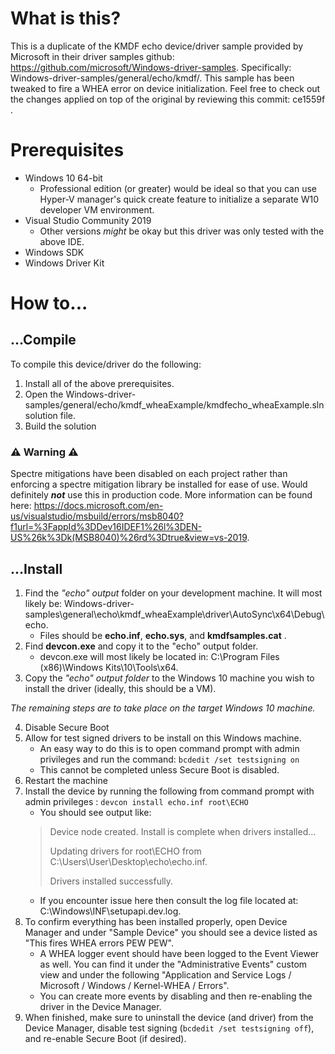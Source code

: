 # What is this?

This is a duplicate of the KMDF echo device/driver sample provided by Microsoft in their driver samples github: https://github.com/microsoft/Windows-driver-samples. Specifically: Windows-driver-samples/general/echo/kmdf/. This sample has been tweaked to fire a WHEA error on device initialization. Feel free to check out the changes applied on top of the original by reviewing this commit: ce1559f .

# Prerequisites

* Windows 10 64-bit
    * Professional edition (or greater) would be ideal so that you can use Hyper-V manager's quick create feature to initialize a separate W10 developer VM environment. 
* Visual Studio Community 2019
    * Other versions *might* be okay but this driver was only tested with the above IDE.
* Windows SDK
* Windows Driver Kit

# How to...
## ...Compile

To compile this device/driver do the following:
1. Install all of the above prerequisites.
2. Open the Windows-driver-samples/general/echo/kmdf_wheaExample/kmdfecho_wheaExample.sln solution file.
3. Build the solution

### ⚠ Warning ⚠

Spectre mitigations have been disabled on each project rather than enforcing a spectre mitigation library be installed for ease of use. Would definitely _**not**_ use this in production code. More information can be found here: https://docs.microsoft.com/en-us/visualstudio/msbuild/errors/msb8040?f1url=%3FappId%3DDev16IDEF1%26l%3DEN-US%26k%3Dk(MSB8040)%26rd%3Dtrue&view=vs-2019.

## ...Install
1. Find the *"echo" output* folder on your development machine. It will most likely be: Windows-driver-samples\general\echo\kmdf_wheaExample\driver\AutoSync\x64\Debug\echo.
    * Files should be **echo.inf**, **echo.sys**, and **kmdfsamples.cat** .
2. Find **devcon.exe** and copy it to the "echo" output folder.
    * devcon.exe will most likely be located in: C:\Program Files (x86)\Windows Kits\10\Tools\x64.
3. Copy the *"echo" output folder* to the Windows 10 machine you wish to install the driver (ideally, this should be a VM).

*The remaining steps are to take place on the target Windows 10 machine.*

4. Disable Secure Boot
5. Allow for test signed drivers to be install on this Windows machine.
    * An easy way to do this is to open command prompt with admin privileges  and run the command: `bcdedit /set testsigning on`
    * This cannot be completed unless Secure Boot is disabled.
6. Restart the machine
7. Install the device by running the following from command prompt with admin privileges : `devcon install echo.inf root\ECHO`
    * You should see output like: 
    > Device node created. Install is complete when drivers installed...
    > 
    > Updating drivers for root\ECHO from C:\Users\User\Desktop\echo\echo.inf.
    > 
    > Drivers installed successfully.
    * If you encounter issue here then consult the log file located at: C:\Windows\INF\setupapi.dev.log.
 8. To confirm everything has been installed properly, open Device Manager and under "Sample Device" you should see a device listed as "This fires WHEA errors PEW PEW".
    * A WHEA logger event should have been logged to the Event Viewer as well. You can find it under the "Administrative Events" custom view and under the following "Application and Service Logs / Microsoft / Windows / Kernel-WHEA / Errors".
    * You can create more events by disabling and then re-enabling the driver in the Device Manager.
 9. When finished, make sure to uninstall the device (and driver) from the Device Manager, disable test signing (`bcdedit /set testsigning off`), and re-enable Secure Boot (if desired).
